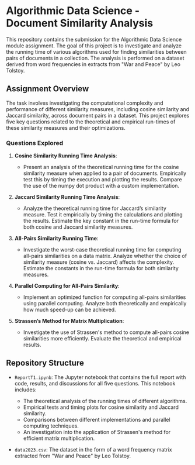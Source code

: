 # Algorithmic Data Science - Document Similarity Analysis

This repository contains the submission for the Algorithmic Data Science module assignment. The goal of this project is to investigate and analyze the running time of various algorithms used for finding similarities between pairs of documents in a collection. The analysis is performed on a dataset derived from word frequencies in extracts from "War and Peace" by Leo Tolstoy.

## Assignment Overview

The task involves investigating the computational complexity and performance of different similarity measures, including cosine similarity and Jaccard similarity, across document pairs in a dataset. This project explores five key questions related to the theoretical and empirical run-times of these similarity measures and their optimizations.

### Questions Explored

1. **Cosine Similarity Running Time Analysis**: 
   - Present an analysis of the theoretical running time for the cosine similarity measure when applied to a pair of documents. Empirically test this by timing the execution and plotting the results. Compare the use of the numpy dot product with a custom implementation.
   
2. **Jaccard Similarity Running Time Analysis**: 
   - Analyze the theoretical running time for Jaccard’s similarity measure. Test it empirically by timing the calculations and plotting the results. Estimate the key constant in the run-time formula for both cosine and Jaccard similarity measures.
   
3. **All-Pairs Similarity Running Time**: 
   - Investigate the worst-case theoretical running time for computing all-pairs similarities on a data matrix. Analyze whether the choice of similarity measure (cosine vs. Jaccard) affects the complexity. Estimate the constants in the run-time formula for both similarity measures.
   
4. **Parallel Computing for All-Pairs Similarity**: 
   - Implement an optimized function for computing all-pairs similarities using parallel computing. Analyze both theoretically and empirically how much speed-up can be achieved.
   
5. **Strassen’s Method for Matrix Multiplication**: 
   - Investigate the use of Strassen's method to compute all-pairs cosine similarities more efficiently. Evaluate the theoretical and empirical results.

## Repository Structure

- `ReportT1.ipynb`: The Jupyter notebook that contains the full report with code, results, and discussions for all five questions. This notebook includes:
  - The theoretical analysis of the running times of different algorithms.
  - Empirical tests and timing plots for cosine similarity and Jaccard similarity.
  - Comparisons between different implementations and parallel computing techniques.
  - An investigation into the application of Strassen's method for efficient matrix multiplication.

- `data2023.csv`: The dataset in the form of a word frequency matrix extracted from "War and Peace" by Leo Tolstoy.
